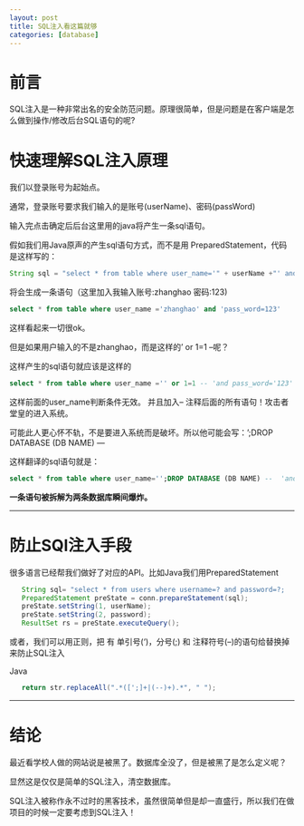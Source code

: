 ```yaml
---
layout: post
title: SQL注入看这篇就够
categories: [database]
---
```


# 前言

SQL注入是一种非常出名的安全防范问题。原理很简单，但是问题是在客户端是怎么做到操作/修改后台SQL语句的呢?



# 快速理解SQL注入原理

我们以登录账号为起始点。

通常，登录账号要求我们输入的是账号(userName)、密码(passWord)

输入完点击确定后后台这里用的java将产生一条sql语句。

假如我们用Java原声的产生sql语句方式，而不是用 PreparedStatement，代码是这样写的：

```java
String sql = "select * from table where user_name='" + userName +"' and pass_word='" + passWord + "'";
```

将会生成一条语句（这里加入我输入账号:zhanghao 密码:123)

```sql
select * from table where user_name ='zhanghao' and 'pass_word=123'
```

这样看起来一切很ok。

但是如果用户输入的不是zhanghao，而是这样的’ or 1=1 –呢？

这样产生的sql语句就应该是这样的

```sql
select * from table where user_name ='' or 1=1 -- 'and pass_word='123'
```

这样前面的user_name判断条件无效。 并且加入– 注释后面的所有语句！攻击者堂皇的进入系统。

可能此人更心怀不轨，不是要进入系统而是破坏。所以他可能会写：’;DROP DATABASE (DB NAME) —

这样翻译的sql语句就是：

```sql
select * from table where user_name='';DROP DATABASE (DB NAME) --  'and pass_word='123'
```

**一条语句被拆解为两条数据库瞬间爆炸。**



---



# 防止SQl注入手段

很多语言已经帮我们做好了对应的API。比如Java我们用PreparedStatement

```java
   String sql= "select * from users where username=? and password=?;
   PreparedStatement preState = conn.prepareStatement(sql);
   preState.setString(1, userName);
   preState.setString(2, password);
   ResultSet rs = preState.executeQuery();
```

或者，我们可以用正则，把 有 单引号(‘)，分号(;) 和 注释符号(–)的语句给替换掉来防止SQL注入

Java

```java
   return str.replaceAll(".*([';]+|(--)+).*", " ");
```



----



# 结论

最近看学校人做的网站说是被黑了。数据库全没了，但是被黑了是怎么定义呢？

显然这是仅仅是简单的SQL注入，清空数据库。

SQL注入被称作永不过时的黑客技术，虽然很简单但是却一直盛行，所以我们在做项目的时候一定要考虑到SQL注入！